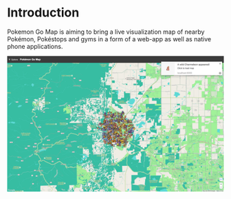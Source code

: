 # Introduction

Pokemon Go Map is aiming to bring a live visualization map of nearby Pokémon, Pokéstops and gyms in a form of a web-app as well as native phone applications.

![](_static/img/cover.png)
